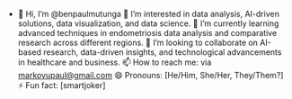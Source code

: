 - 👋 Hi, I’m @benpaulmutunga
👀 I’m interested in data analysis, AI-driven solutions, data visualization, and data science.
🌱 I’m currently learning advanced techniques in endometriosis data analysis and comparative research across different regions.
💞️ I’m looking to collaborate on AI-based research, data-driven insights, and technological advancements in healthcare and business.
📫 How to reach me: via markovupaul@gmail.com
😄 Pronouns: [He/Him, She/Her, They/Them?]
⚡ Fun fact: [smartjoker]
<!---
benpaulmutunga/benpaulmutunga is a ✨ special ✨ repository because its `README.md` (this file) appears on your GitHub profile.
You can click the Preview link to take a look at your changes.
--->
